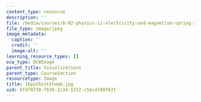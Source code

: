 ```yaml
---
content_type: resource
description: ''
file: /media/courses/8-02-physics-ii-electricity-and-magnetism-spring-2007/bfd70730fb303c3415f2c5bc4f00f83f_16pathintthumb.jpg
file_type: image/jpeg
image_metadata:
  caption: ''
  credit: ''
  image-alt: ''
learning_resource_types: []
ocw_type: OCWImage
parent_title: Visualizations
parent_type: CourseSection
resourcetype: Image
title: 16pathintthumb.jpg
uid: bfd70730-fb30-3c34-15f2-c5bc4f00f83f
---
```

